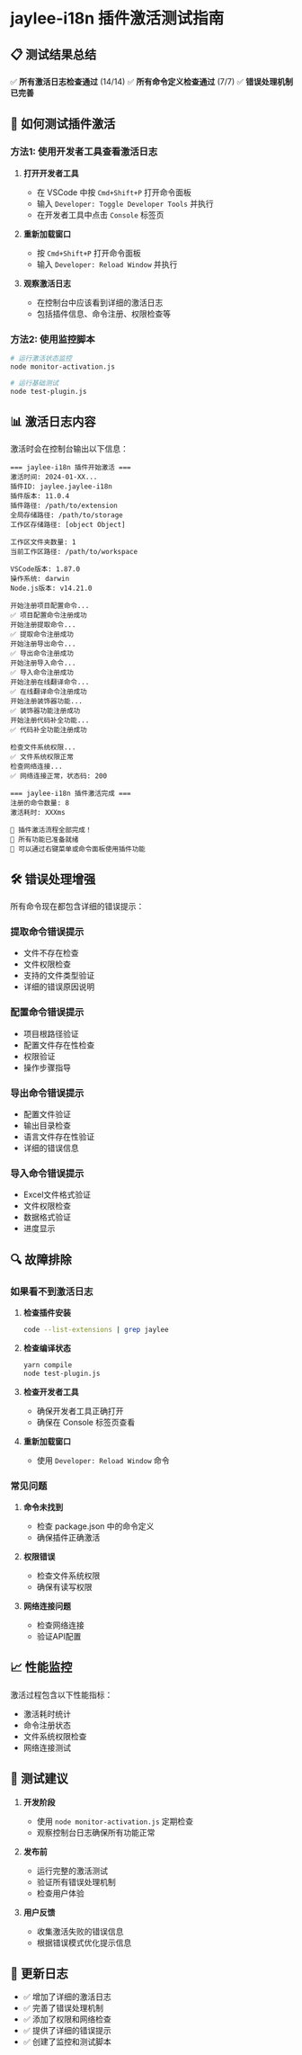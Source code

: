 # jaylee-i18n 插件激活测试指南

## 📋 测试结果总结

✅ **所有激活日志检查通过** (14/14)
✅ **所有命令定义检查通过** (7/7)
✅ **错误处理机制已完善**

## 🔧 如何测试插件激活

### 方法1: 使用开发者工具查看激活日志

1. **打开开发者工具**
   - 在 VSCode 中按 `Cmd+Shift+P` 打开命令面板
   - 输入 `Developer: Toggle Developer Tools` 并执行
   - 在开发者工具中点击 `Console` 标签页

2. **重新加载窗口**
   - 按 `Cmd+Shift+P` 打开命令面板
   - 输入 `Developer: Reload Window` 并执行

3. **观察激活日志**
   - 在控制台中应该看到详细的激活日志
   - 包括插件信息、命令注册、权限检查等

### 方法2: 使用监控脚本

```bash
# 运行激活状态监控
node monitor-activation.js

# 运行基础测试
node test-plugin.js
```

## 📊 激活日志内容

激活时会在控制台输出以下信息：

```
=== jaylee-i18n 插件开始激活 ===
激活时间: 2024-01-XX...
插件ID: jaylee.jaylee-i18n
插件版本: 11.0.4
插件路径: /path/to/extension
全局存储路径: /path/to/storage
工作区存储路径: [object Object]

工作区文件夹数量: 1
当前工作区路径: /path/to/workspace

VSCode版本: 1.87.0
操作系统: darwin
Node.js版本: v14.21.0

开始注册项目配置命令...
✅ 项目配置命令注册成功
开始注册提取命令...
✅ 提取命令注册成功
开始注册导出命令...
✅ 导出命令注册成功
开始注册导入命令...
✅ 导入命令注册成功
开始注册在线翻译命令...
✅ 在线翻译命令注册成功
开始注册装饰器功能...
✅ 装饰器功能注册成功
开始注册代码补全功能...
✅ 代码补全功能注册成功

检查文件系统权限...
✅ 文件系统权限正常
检查网络连接...
✅ 网络连接正常，状态码: 200

=== jaylee-i18n 插件激活完成 ===
注册的命令数量: 8
激活耗时: XXXms

🎉 插件激活流程全部完成！
📝 所有功能已准备就绪
🔧 可以通过右键菜单或命令面板使用插件功能
```

## 🛠️ 错误处理增强

所有命令现在都包含详细的错误提示：

### 提取命令错误提示
- 文件不存在检查
- 文件权限检查
- 支持的文件类型验证
- 详细的错误原因说明

### 配置命令错误提示
- 项目根路径验证
- 配置文件存在性检查
- 权限验证
- 操作步骤指导

### 导出命令错误提示
- 配置文件验证
- 输出目录检查
- 语言文件存在性验证
- 详细的错误信息

### 导入命令错误提示
- Excel文件格式验证
- 文件权限检查
- 数据格式验证
- 进度显示

## 🔍 故障排除

### 如果看不到激活日志

1. **检查插件安装**
   ```bash
   code --list-extensions | grep jaylee
   ```

2. **检查编译状态**
   ```bash
   yarn compile
   node test-plugin.js
   ```

3. **检查开发者工具**
   - 确保开发者工具正确打开
   - 确保在 Console 标签页查看

4. **重新加载窗口**
   - 使用 `Developer: Reload Window` 命令

### 常见问题

1. **命令未找到**
   - 检查 package.json 中的命令定义
   - 确保插件正确激活

2. **权限错误**
   - 检查文件系统权限
   - 确保有读写权限

3. **网络连接问题**
   - 检查网络连接
   - 验证API配置

## 📈 性能监控

激活过程包含以下性能指标：
- 激活耗时统计
- 命令注册状态
- 文件系统权限检查
- 网络连接测试

## 🎯 测试建议

1. **开发阶段**
   - 使用 `node monitor-activation.js` 定期检查
   - 观察控制台日志确保所有功能正常

2. **发布前**
   - 运行完整的激活测试
   - 验证所有错误处理机制
   - 检查用户体验

3. **用户反馈**
   - 收集激活失败的错误信息
   - 根据错误模式优化提示信息

## 📝 更新日志

- ✅ 增加了详细的激活日志
- ✅ 完善了错误处理机制
- ✅ 添加了权限和网络检查
- ✅ 提供了详细的错误提示
- ✅ 创建了监控和测试脚本 